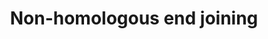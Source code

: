 ---
annotations:
- id: PW:0000203
  parent: regulatory pathway
  type: Pathway Ontology
  value: non-homologous end joining pathway of double-strand break repair
authors:
- MaintBot
- MartijnVanIersel
- Mkutmon
description: (From http://en.wikipedia.org/wiki/Non-homologous_end_joining) Non-homologous
  end joining (NHEJ) is a pathway that repairs double-strand breaks in DNA. NHEJ is
  referred to as "non-homologous" because the break ends are directly ligated without
  the need for a homologous template, in contrast to homologous recombination, which
  requires a homologous sequence to guide repair. NHEJ is evolutionarily conserved
  throughout all kingdoms of life and is the predominant double-strand break repair
  pathway in mammalian cells.
last-edited: 2015-06-30
organisms:
- Bos taurus
redirect_from:
- /index.php/Pathway:WP979
- /instance/WP979
- /instance/WP979_rr80791
revision: r80791
schema-jsonld:
- '@context': https://schema.org/
  '@id': https://wikipathways.github.io/pathways/WP979.html
  '@type': Dataset
  creator:
    '@type': Organization
    name: WikiPathways
  description: (From http://en.wikipedia.org/wiki/Non-homologous_end_joining) Non-homologous
    end joining (NHEJ) is a pathway that repairs double-strand breaks in DNA. NHEJ
    is referred to as "non-homologous" because the break ends are directly ligated
    without the need for a homologous template, in contrast to homologous recombination,
    which requires a homologous sequence to guide repair. NHEJ is evolutionarily conserved
    throughout all kingdoms of life and is the predominant double-strand break repair
    pathway in mammalian cells.
  keywords:
  - MRE11A
  - NHEJ1
  - PRKDC
  - RAD50
  - XRCC4
  - XRCC5
  - XRCC6
  license: CC0
  name: Non-homologous end joining
seo: CreativeWork
title: Non-homologous end joining
wpid: WP979
---